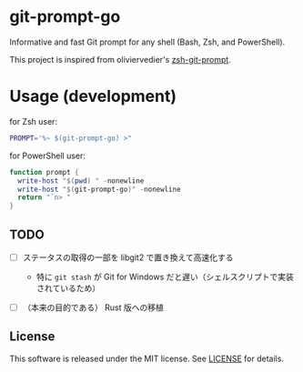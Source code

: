 # git-prompt-go
Informative and fast Git prompt for any shell (Bash, Zsh, and PowerShell).

This project is inspired from oliviervedier's [zsh-git-prompt](https://github.com/olivierverdier/zsh-git-prompt).

# Usage (development)

for Zsh user:
```zsh
PROMPT='%~ $(git-prompt-go) >"
```

for PowerShell user:
```ps1
function prompt {
  write-host "$(pwd) " -nonewline
  write-host "$(git-prompt-go)" -nonewline
  return "`n> "
}
```

## TODO
- [ ] ステータスの取得の一部を libgit2 で置き換えて高速化する
  * 特に `git stash` が Git for Windows だと遅い（シェルスクリプトで実装されているため）

- [ ] （本来の目的である） Rust 版への移植

## License
This software is released under the MIT license.
See [LICENSE](LICENSE) for details.
